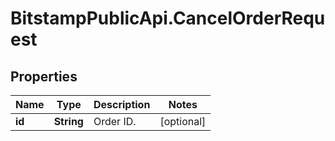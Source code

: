 # BitstampPublicApi.CancelOrderRequest

## Properties

Name | Type | Description | Notes
------------ | ------------- | ------------- | -------------
**id** | **String** | Order ID. | [optional] 



